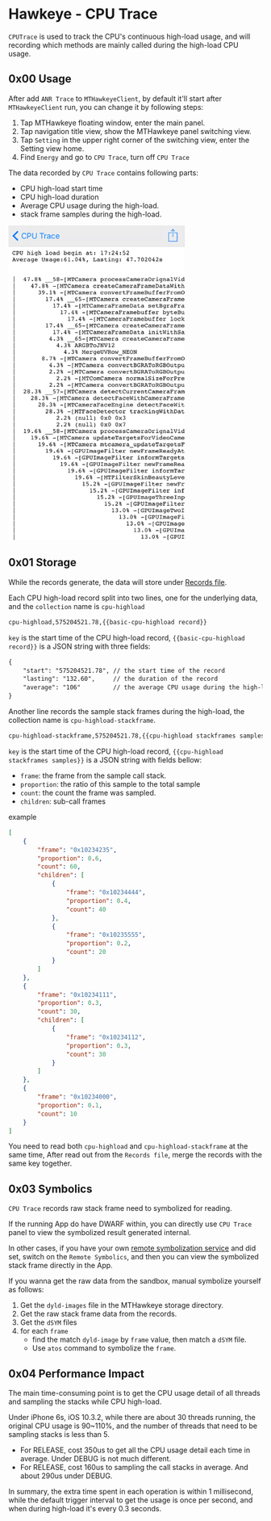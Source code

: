 # Hawkeye - CPU Trace

`CPUTrace` is used to track the CPU's continuous high-load usage, and will recording which methods are mainly called during the high-load CPU usage.

## 0x00 Usage

After add `ANR Trace` to `MTHawkeyeClient`, by default it'll start after `MTHawkeyeClient` run, you can change it by following steps:

1. Tap MTHawkeye floating window, enter the main panel.
2. Tap navigation title view, show the MTHawkeye panel switching view.
3. Tap `Setting` in the upper right corner of the switching view, enter the Setting view home.
4. Find `Energy` and go to `CPU Trace`, turn off `CPU Trace`

The data recorded by `CPU Trace` contains following parts:

- CPU high-load start time
- CPU high-load duration
- Average CPU usage during the high-load.
- stack frame samples during the high-load.

<img src="./cputrace-record-example.png" width=350>

## 0x01 Storage

While the records generate, the data will store under [Records file](./../hawkeye-storage.md#0x02-built-in-plugin-data-storage-instructions).

Each CPU high-load record split into two lines, one for the underlying data, and the `collection` name is `cpu-highload`

```md
cpu-highload,575204521.78,{{basic-cpu-highload record}}
```

`key` is the start time of the CPU high-load record, `{{basic-cpu-highload record}}` is a JSON string with three fields:

```txt
{
    "start": "575204521.78", // the start time of the record
    "lasting": "132.60",     // the duration of the record
    "average": "106"         // the average CPU usage during the high-load, 106%
}
```

Another line records the sample stack frames during the high-load, the collection name is `cpu-highload-stackframe`.

```md
cpu-highload-stackframe,575204521.78,{{cpu-highload stackframes samples}}
```

`key` is the start time of the CPU high-load record, `{{cpu-highload stackframes samples}}` is a JSON string with fields bellow:

- `frame`: the frame from the sample call stack.
- `proportion`:  the ratio of this sample to the total sample
- `count`: the count the frame was sampled.
- `children`: sub-call frames

example

```json
[
    {
        "frame": "0x10234235",
        "proportion": 0.6,
        "count": 60,
        "children": [
            {
                "frame": "0x10234444",
                "proportion": 0.4,
                "count": 40
            },
            {
                "frame": "0x10235555",
                "proportion": 0.2,
                "count": 20
            }
        ]
    },
    {
        "frame": "0x10234111",
        "proportion": 0.3,
        "count": 30,
        "children": [
            {
                "frame": "0x10234112",
                "proportion": 0.3,
                "count": 30
            }
        ]
    },
    {
        "frame": "0x10234000",
        "proportion": 0.1,
        "count": 10
    }
]
```

You need to read both `cpu-highload` and `cpu-highload-stackframe` at the same time, After read out from the `Records file`, merge the records with the same key together.

## 0x03 Symbolics

`CPU Trace` records raw stack frame need to symbolized for reading.

If the running App do have DWARF within, you can directly use `CPU Trace` panel to view the symbolized result generated internal.

In other cases, if you have your own [remote symbolization service](./../hawkeye-remote-symbolics.md) and did set, switch on the `Remote Symbolics`, and then you can view the symbolized stack frame directly in the App.

If you wanna get the raw data from the sandbox, manual symbolize yourself as follows:

1. Get the `dyld-images` file in the MTHawkeye storage directory.
2. Get the raw stack frame data from the records.
3. Get the `dSYM` files
4. for each `frame`
    - find the match `dyld-image` by `frame` value, then match a `dSYM` file.
    - Use `atos` command to symbolize the `frame`.

## 0x04 Performance Impact

The main time-consuming point is to get the CPU usage detail of all threads and sampling the stacks while CPU high-load.

Under iPhone 6s, iOS 10.3.2, while there are about 30 threads running, the original CPU usage is 90~110%, and the number of threads that need to be sampling stacks is less than 5.

- For RELEASE, cost 350us to get all the CPU usage detail each time in average. Under DEBUG is not much different.
- For RELEASE, cost 160us to sampling the call stacks in average. And about 290us under DEBUG.

In summary, the extra time spent in each operation is within 1 millisecond, while the default trigger interval to get the usage is once per second, and when during high-load it's every 0.3 seconds.
